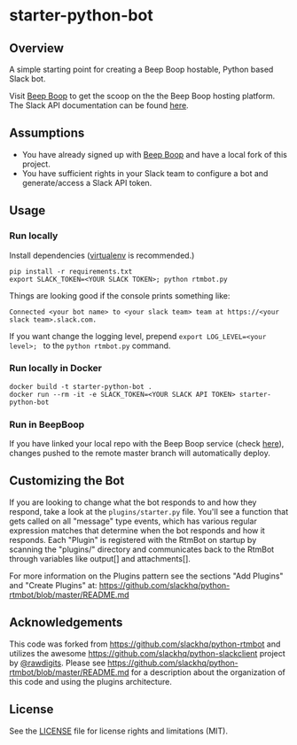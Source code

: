 starter-python-bot
=============

## Overview
A simple starting point for creating a Beep Boop hostable, Python based Slack bot.

Visit [Beep Boop](https://beepboophq.com/docs/article/overview) to get the scoop on the the Beep Boop hosting platform. The Slack API documentation can be found [here](https://api.slack.com/).

## Assumptions
* You have already signed up with [Beep Boop](https://beepboophq.com) and have a local fork of this project.
* You have sufficient rights in your Slack team to configure a bot and generate/access a Slack API token.

## Usage

### Run locally
Install dependencies ([virtualenv](http://virtualenv.readthedocs.org/en/latest/) is recommended.)

	pip install -r requirements.txt
	export SLACK_TOKEN=<YOUR SLACK TOKEN>; python rtmbot.py

Things are looking good if the console prints something like:

	Connected <your bot name> to <your slack team> team at https://<your slack team>.slack.com.

If you want change the logging level, prepend `export LOG_LEVEL=<your level>; ` to the `python rtmbot.py` command.

### Run locally in Docker
	docker build -t starter-python-bot .
	docker run --rm -it -e SLACK_TOKEN=<YOUR SLACK API TOKEN> starter-python-bot

### Run in BeepBoop
If you have linked your local repo with the Beep Boop service (check [here](https://beepboophq.com/0_o/my-projects)), changes pushed to the remote master branch will automatically deploy.

## Customizing the Bot
If you are looking to change what the bot responds to and how they respond, take a look at the `plugins/starter.py` file.  You'll see a function that gets called on all "message" type events, which has various regular expression matches that determine when the bot responds and how it responds.  Each "Plugin" is registered with the RtmBot on startup by scanning the "plugins/" directory and communicates back to the RtmBot through variables like output[] and attachments[].

For more information on the Plugins pattern see the sections "Add Plugins" and "Create Plugins" at: https://github.com/slackhq/python-rtmbot/blob/master/README.md

## Acknowledgements

This code was forked from https://github.com/slackhq/python-rtmbot and utilizes the awesome https://github.com/slackhq/python-slackclient project by [@rawdigits](https://github.com/rawdigits).  Please see https://github.com/slackhq/python-rtmbot/blob/master/README.md for
a description about the organization of this code and using the plugins architecture.

## License

See the [LICENSE](LICENSE.md) file for license rights and limitations (MIT).
